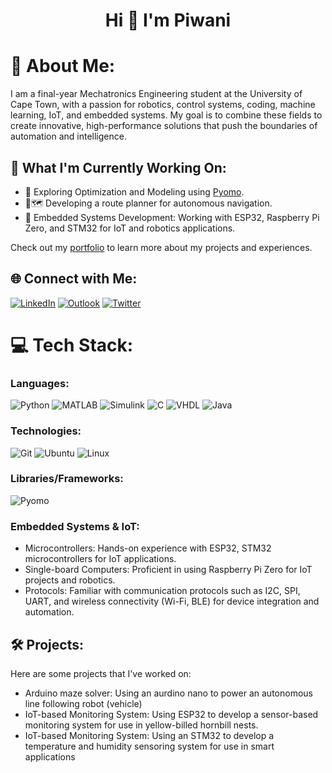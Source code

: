 <!---
txddy-p/txddy-p is a ✨ special ✨ repository because its `README.md` (this file) appears on your GitHub profile.
You can click the Preview link to take a look at your changes.
--->
<h1 align="center">Hi 👋 I'm Piwani</h1>

# 💫 About Me:
I am a final-year Mechatronics Engineering student at the University of Cape Town, with a passion for robotics, control systems, coding, machine learning, IoT, and embedded systems. My goal is to combine these fields to create innovative, high-performance solutions that push the boundaries of automation and intelligence.

## 🚀 What I'm Currently Working On:
- 🤖 Exploring Optimization and Modeling using [Pyomo](http://www.pyomo.org/).
- 📍🗺️ Developing a route planner for autonomous navigation.
- 🔧 Embedded Systems Development: Working with ESP32, Raspberry Pi Zero, and STM32 for IoT and robotics applications.

Check out my [portfolio](https://txddy-p.github.io/piwani.github.io/) to learn more about my projects and experiences.



## 🌐 Connect with Me:
[![LinkedIn](https://img.shields.io/badge/LinkedIn-%230077B5.svg?logo=linkedin&logoColor=white)](https://www.linkedin.com/in/piwaninkomo) [![Outlook](https://img.shields.io/badge/Microsoft_Outlook-0078D4?style=for-the-badge&logo=microsoft-outlook&logoColor=white)](mailto:piwanit@outlook.com)  [![Twitter](https://img.shields.io/badge/Twitter-1DA1F2?style=for-the-badge&logo=twitter&logoColor=white)](https://twitter.com/UPiwewe)



# 💻 Tech Stack:

### Languages:
![Python](https://img.shields.io/badge/python-%233776AB.svg?style=for-the-badge&logo=python&logoColor=white) 
![MATLAB](https://img.shields.io/badge/MATLAB-%2301B0F0.svg?style=for-the-badge&logo=MATLAB&logoColor=white)
![Simulink](https://img.shields.io/badge/Simulink-%23E03C31.svg?style=for-the-badge&logo=Simulink&logoColor=white)
![C](https://img.shields.io/badge/C-00599C?style=for-the-badge&logo=c&logoColor=white) 
![VHDL](https://img.shields.io/badge/VHDL-%234C709D.svg?style=for-the-badge&logo=V&logoColor=white)
![Java](https://img.shields.io/badge/java-%23ED8B00.svg?style=for-the-badge&logo=java&logoColor=white)

### Technologies:
![Git](https://img.shields.io/badge/git-%23F05033.svg?style=for-the-badge&logo=git&logoColor=white) ![Ubuntu](https://img.shields.io/badge/Ubuntu-%23E95420.svg?style=for-the-badge&logo=ubuntu&logoColor=white)  ![Linux](https://img.shields.io/badge/Linux-%23FCC624.svg?style=for-the-badge&logo=linux&logoColor=black)


### Libraries/Frameworks:
![Pyomo](https://img.shields.io/badge/Pyomo-%23174A7C.svg?style=for-the-badge&logo=python&logoColor=white)

### Embedded Systems & IoT:
- Microcontrollers: Hands-on experience with ESP32, STM32 microcontrollers for IoT applications.
- Single-board Computers: Proficient in using Raspberry Pi Zero for IoT projects and robotics.
- Protocols: Familiar with communication protocols such as I2C, SPI, UART, and wireless connectivity (Wi-Fi, BLE) for device integration and automation.


## 🛠️ Projects:
Here are some projects that I've worked on:
- Arduino maze solver: Using an aurdino nano to power an autonomous line following robot (vehicle)
- IoT-based Monitoring System: Using ESP32 to develop a sensor-based monitoring system for use in yellow-billed hornbill nests.
- IoT-based Monitoring System: Using an STM32 to develop a temperature and humidity sensoring system for use in smart applications

